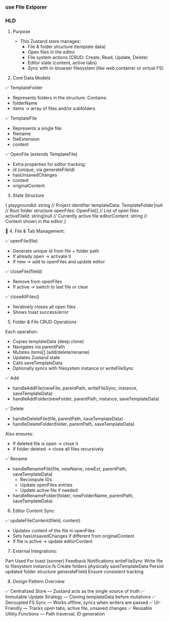 ### use FIle Exlporer 

### HLD

1. Purpose
    - This Zustand store manages:
        - File & folder structure (template data)
        - Open files in the editor
        - File system actions (CRUD: Create, Read, Update, Delete)
        - Editor state (content, active tabs)
        - Sync with in-browser filesystem (like web container or virtual FS)


2. Core Data Models

✅ TemplateFolder

- Represents folders in the structure. Contains:
- folderName
- items → array of files and/or subfolders

✅ TemplateFile

- Represents a single file:
- filename
- fileExtension
- content

✅ OpenFile (extends TemplateFile)

- Extra properties for editor tracking:
- id (unique, via generateFileId)
- hasUnsavedChanges
- content
- originalContent


3. State Structure

{
  playgroundId: string               // Project identifier
  templateData: TemplateFolder|null  // Root folder structure
  openFiles: OpenFile[]              // List of open files
  activeFileId: string|null          // Currently active file
  editorContent: string              // Content shown in the editor
}


📂 4. File & Tab Management:

✅ openFile(file)

- Generate unique id from file + folder path
- If already open → activate it
- If new → add to openFiles and update editor

✅ closeFile(fileId)

- Remove from openFiles
- If active → switch to last file or clear

✅ closeAllFiles()

- Iteratively closes all open files
- Shows toast success/error


5. Folder & File CRUD Operations

Each operation:

- Copies templateData (deep clone)
- Navigates via parentPath
- Mutates items[] (add/delete/rename)
- Updates Zustand state
- Calls saveTemplateData
- Optionally syncs with filesystem instance or writeFileSync


✅ Add

- handleAddFile(newFile, parentPath, writeFileSync, instance, saveTemplateData)
- handleAddFolder(newFolder, parentPath, instance, saveTemplateData)

✅ Delete

- handleDeleteFile(file, parentPath, saveTemplateData)
- handleDeleteFolder(folder, parentPath, saveTemplateData)

Also ensures:

- If deleted file is open → close it
- If folder deleted → close all files recursively

✅ Rename

- handleRenameFile(file, newName, newExt, parentPath, saveTemplateData)
    - Recompute IDs
    - Update openFiles entries
    - Update active file if needed
- handleRenameFolder(folder, newFolderName, parentPath, saveTemplateData)


6. Editor Content Sync

✅ updateFileContent(fileId, content)

- Updates content of the file in openFiles
- Sets hasUnsavedChanges if different from originalContent
- If file is active → update editorContent


7. External Integrations: 

Part	            Used For
toast (sonner)	  Feedback Notifications
writeFileSync	    Write file to filesystem
instance.fs	      Create folders physically
saveTemplateData	Persist updated folder structure
generateFileId	  Ensure consistent tracking

8. Design Pattern Overview

✅ Centralized Store — Zustand acts as the single source of truth
✅ Immutable Update Strategy — Cloning templateData before mutations
✅ Decoupled FS Sync — Works offline, syncs when writers are passed
✅ UI-Friendly — Tracks open tabs, active file, unsaved changes
✅ Reusable Utility Functions — Path traversal, ID generation